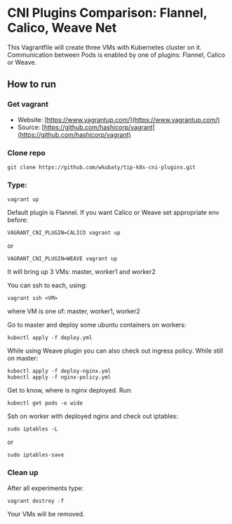 # CNI Plugins Comparison: Flannel, Calico, Weave Net
This Vagrantfile will create three VMs with Kubernetes cluster on it. Communication between Pods is enabled by one of plugins: Flannel, Calico or Weave.

## How to run
### Get vagrant
* Website: [https://www.vagrantup.com/](https://www.vagrantup.com/)
* Source: [https://github.com/hashicorp/vagrant](https://github.com/hashicorp/vagrant)

### Clone repo
```
git clone https://github.com/wkubaty/tip-k8s-cni-plugins.git
```

### Type:
```
vagrant up
```

Default plugin is Flannel. If you want Calico or Weave set appropriate env before:
```
VAGRANT_CNI_PLUGIN=CALICO vagrant up
```
or
```
VAGRANT_CNI_PLUGIN=WEAVE vagrant up
```
It will bring up 3 VMs: master, worker1 and worker2

You can ssh to each, using:
```
vagrant ssh <VM>
```
where VM is one of: master, worker1, worker2

Go to master and deploy some ubuntu containers on workers:
```
kubectl apply -f deploy.yml
```
While using Weave plugin you can also check out ingress policy.
While still on master:
```
kubectl apply -f deploy-nginx.yml
kubectl apply -f nginx-policy.yml
```
Get to know, where is nginx deployed. Run:
```
kubectl get pods -o wide
```

Ssh on worker with deployed nginx and check out iptables:
```
sudo iptables -L
```
or 
```
sudo iptables-save
```

### Clean up
After all experiments type:
```
vagrant destroy -f
```
Your VMs will be removed.
